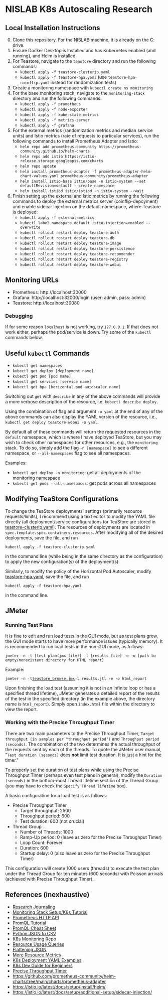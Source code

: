 # NISLAB K8s Autoscaling Research

## Local Installation Instructions

0. Clone this repository. For the NISLAB machine, it is already on the C: drive.
1. Ensure Docker Desktop is installed and has Kubernetes enabled (and running), and Helm is installed.
2. For Teastore, navigate to the `teastore` directory and run the following commands:
   - `kubectl apply -f teastore-clusterip.yaml`
   - `kubectl apply -f teastore-hpa.yaml` (use `teastore-hpa-coinflip.yaml` instead for randomization tests)
3. Create a monitoring namespace with `kubectl create ns monitoring`
4. For the base monitoring stack, navigate to the `monitoring-stack` directory and run the following commands:
   - `kubectl apply -f prometheus`
   - `kubectl apply -f node-exporter`
   - `kubectl apply -f kube-state-metrics`
   - `kubectl apply -f metrics-server`
   - `kubectl apply -f grafana`
5. For the external metrics (randomization metrics and median service units) and Istio metrics (rate of requests to particular services), run the following commands to install Prometheus Adapter and Istio:
   - `helm repo add prometheus-community https://prometheus-community.github.io/helm-charts`
   - `helm repo add istio https://istio-release.storage.googleapis.com/charts`
   - `helm repo update`
   - `helm install prometheus-adapter -f prometheus-adapter-helm-chart-values.yaml prometheus-community/prometheus-adapter`
   - `helm install istio-base istio/base -n istio-system --set defaultRevision=default --create-namespace`
   - `helm install istiod istio/istiod -n istio-system --wait`
6. Finish setting up the external and Istio metrics by running the following commands to deploy the external metrics server (coinflip-depoyment) and enable sidecar injection on the default namespace, where Teastore is deployed:
   - `kubectl apply -f external-metrics`
   - `kubectl label namespace default istio-injection=enabled --overwrite`
   - `kubectl rollout restart deploy teastore-auth`
   - `kubectl rollout restart deploy teastore-db`
   - `kubectl rollout restart deploy teastore-image`
   - `kubectl rollout restart deploy teastore-persistence`
   - `kubectl rollout restart deploy teastore-recommender`
   - `kubectl rollout restart deploy teastore-registry`
   - `kubectl rollout restart deploy teastore-webui`

## Monitoring URLs

- Prometheus: http://localhost:30000
- Grafana: http://localhost:32000/login (user: admin, pass: admin)
- Teastore: http://localhost:30080

### Debugging

If for some reason `localhost` is not working, try `127.0.0.1`. If that does not work either, perhaps the pod/service is down. Try some of the `kubectl` commands below.

## Useful `kubectl` Commands

- `kubectl get namespaces`
- `kubectl get deploy [deployment name]`
- `kubectl get pod [pod name]`
- `kubectl get servcies [service name]`
- `kubectl get hpa [horizontal pod autoscaler name]`

Switching out `get` with `describe` in any of the above commands will provide a more verbose description of the resource, i.e. `kubectl describe deploy`.

Using the combination of flag and argument `-o yaml` at the end of any of the above commands can also display the YAML version of the resource, i.e., `kubectl get deploy teastore-webui -o yaml`.

By default all of these commands will return the requested resources in the `default` namespace, which is where I have deployed TeaStore, but you may wish to check other namespaces for other resources, e.g., the `monitoring` stack. To do so, simply add the flag `-n [namespace]` to see a different namespace, or `--all-namespaces` flag to see all namespaces.

Examples:

- `kubectl get deploy -n monitoring`: get all deployments of the monitoring namespace
- `kubectl get pods --all-namespaces`: get pods across all namespaces

## Modifying TeaStore Configurations

To change the TeaStore deployments' settings (primarily resource requests/limits), I recommend using a text editor to modify the YAML file directly (all deployment/service configurations for TeaStore are stored in [teastore-clusterip.yaml](teastore/teastore-clusterip.yaml)). The resources of deployments are located in `spec.template.spec.containers.resources`. After modifying all of the desired deployments, save the file, and run

`kubectl apply -f teastore-clusterip.yaml`

in the command line (while being in the same directory as the configuration) to apply the new configuration(s) of the deployment(s).

Similarly, to modify the policy of the Horizontal Pod Autoscaler, modify [teastore-hpa.yaml](teastore/teastore-hpa.yaml), save the file, and run

`kubectl apply -f teastore-hpa.yaml`

in the command line.

## JMeter

### Running Test Plans

It is fine to edit and run load tests in the GUI mode, but as test plans grow, the GUI mode starts to have more performance issues (typically memory). It is recommended to run load tests in the non-GUI mode, as follows:

`jmeter -n -t [test plan(jmx file)] -l [results file] -e -o [path to empty/nonexistent directory for HTML report]`

Example:

`jmeter -n -t`[`teastore_browse.jmx`](teastore/teastore_browse.jmx)`-l results.jtl -e -o html_report`

Upon finishing the load test (assuming it is not in an infinite loop or has a specified thread lifetime), JMeter generates a detailed report of the results of the test in the specified directory (in the example above, the directory name is `html_report`). Simply open `index.html` file within the directory to view the report.

### Working with the Precise Throughput Timer

There are two main parameters to the Precise Throughput Timer, `Target throughput (in samples per "throughput period")` and `Throughput period (seconds)`. The combination of the two determines the actual throughput of the requests sent by each of the threads. To quote the JMeter user manual, "`Test duration (seconds)` does **not** limit test duration. It is just a hint for the timer."

To properly set the duration of test plans while using the Precise Throughput Timer (perhaps even test plans in general), modify the `Duration (seconds)` in the bottom-most Thread lifetime section of the Thread Group (you may have to check the `Specify THread lifetime` box).

A basic configuration for a load test is as follows:

- Precise Throughput Timer
  - Target throughput: 2500
  - Throughput period: 600
  - Test duration: 600 (not crucial)
- Thread Group
  - Number of Threads: 1000
  - Ramp-Up period: 0 (leave as zero for the Precise Throughput Timer)
  - Loop Count: Forever
  - Duration: 600
  - Startup delay: 0 (also leave as zero for the Precise Throughput Timer)

This configuration will create 1000 users (threads) to execute the test plan under the Thread Group for ten minutes (600 seconds) with Poisson arrivals (achieved with Precise Throughput Timer).

## References (inexhaustive)

- [Research Journaling](https://docs.google.com/document/d/1r_4zI_Y6mYxTVYM8sbyfFSwYLj-fthx8k7tVWXRuUEE/edit?usp=sharing)
- [Monitoring Stack Setup/K8s Tutorial](https://devopscube.com/kubernetes-tutorials-beginners/)
- [Prometheus HTTP API](https://prometheus.io/docs/prometheus/latest/querying/api/)
- [PromQL Tutorial](https://valyala.medium.com/promql-tutorial-for-beginners-9ab455142085)
- [PromQL Cheat Sheet](https://promlabs.com/promql-cheat-sheet/)
- [Python JSON to CSV](https://blog.enterprisedna.co/python-convert-json-to-csv/)
- [K8s Monitoring Repo](https://github.com/camilb/prometheus-kubernetes)
- [Resource Usage Queries](https://stackoverflow.com/questions/40327062/how-to-calculate-containers-cpu-usage-in-kubernetes-with-prometheus-as-monitori)
- [Flattening JSON](https://towardsdatascience.com/flattening-json-objects-in-python-f5343c794b10)
- [More Resource Metrics](https://medium.com/cloud-native-daily/monitoring-kubernetes-pods-resource-usage-with-prometheus-and-grafana-c17848febadc)
- [K8s Deployment YAML Examples](https://codefresh.io/learn/kubernetes-deployment/kubernetes-deployment-yaml/)
- [K8s Dev Guide for Beginners](https://www.youtube.com/playlist?list=PLHq1uqvAteVvUEdqaBeMK2awVThNujwMd)
- [Precise Throughput Timer](https://jmeter.apache.org/usermanual/component_reference.html#Precise_Throughput_Timer)
- https://github.com/prometheus-community/helm-charts/tree/main/charts/prometheus-adapter
- https://istio.io/latest/docs/setup/install/helm/
- https://istio.io/latest/docs/setup/additional-setup/sidecar-injection/
